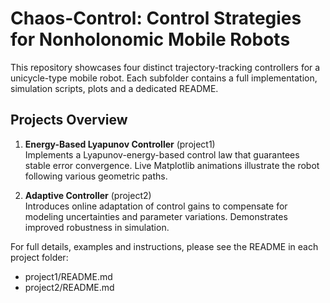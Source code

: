 # Chaos-Control: Control Strategies for Nonholonomic Mobile Robots

This repository showcases four distinct trajectory-tracking controllers for a unicycle-type mobile robot. Each subfolder contains a full implementation, simulation scripts, plots and a dedicated README.

## Projects Overview

1. **Energy-Based Lyapunov Controller** (project1)  
   Implements a Lyapunov-energy-based control law that guarantees stable error convergence. Live Matplotlib animations illustrate the robot following various geometric paths.

2. **Adaptive Controller** (project2)  
   Introduces online adaptation of control gains to compensate for modeling uncertainties and parameter variations. Demonstrates improved robustness in simulation.

<!-- 3. **Backstepping Controller** (project3)  
   Applies the backstepping methodology to systematically design a nonlinear controller. Includes derivations and tuning guidelines.

4. **Model Predictive Controller (MPC)** (project4)  
   Employs receding-horizon optimization to compute control inputs under state and input constraints. Showcases real-time trajectory planning performance. -->

For full details, examples and instructions, please see the README in each project folder:

- project1/README.md  
- project2/README.md  
 


<!-- # Modify the this readme as briefly introduction for 4 projects

# Lyapunov-Based Controller for Nonholonomic Mobile Robot

This project implements a Lyapunov-based controller for trajectory tracking of a nonholonomic mobile robot. The simulation runs using Python scripts and displays results in a live Matplotlib window.

<div align="center">
    <img src="project1/media/robot_animation_Heart.gif" alt="Heart Trajectory" width="350">
    <img src="project1/media/robot_animation_Complex.gif" alt="Complex Trajectory" width="350">
</div>

<div align="center">
    <img src="project1/media/robot_animation_Lemniscate.gif" alt="Lemniscate Trajectory" width="350">
    <img src="project1/media/robot_animation_SineWave.gif" alt="SineWave Trajectory" width="350">
</div> -->

<!-- 
## Table of Contents
- [Dependencies](#dependencies)
- [Installation](#installation)
- [File Structure](#file-structure)
- [Robot Kinematic Model](#robot-kinematic-model)
- [Error Definition](#error-definition)
- [Control Strategy](#control-strategy)
  - [Candidate Lyapunov Function](#candidate-lyapunov-function)
  - [Control Law](#control-law)
- [Path Following Strategy](#path-following-strategy)
- [Implementation Details](#implementation-details)
  - [Path Generation](#path-generation)
  - [Controller Parameters](#controller-parameters)
- [Usage](#usage)
- [Output](#output)



## Installation

1.  Clone the repository:
    ```bash
    git clone https://github.com/thexuanphuc/Chaos-Control
    cd Chaos-Control
    ``` 


## File Structure

The core logic is organized into the following files within the `src` directory:

* `main.py`: The main script to run the simulation. Contains parameter settings, path generation call, simulation loop, and visualization setup.
* `Simulation.py`: Defines the `Simulation` class, handling robot state updates based on wheel commands and storing history.
* `Controller.py`: Defines the base `Controller` class and the `LyapunovEnergyBasedController` implementing the control logic.
* `Visualizer.py`: Defines the `Visualizer` class, responsible for creating and updating the live Matplotlib plots during the simulation.

## Robot Kinematic Model

The kinematic model of the unicycle-type robot is given by:

$$
\begin{aligned}
\dot{x} &= v \cos \theta \\
\dot{y} &= v \sin \theta \\
\dot{\theta} &= \omega
\end{aligned}
$$

Where:
* `(x, y)` is the robot's position in the world frame.
* `theta` is the robot's orientation (angle with the world X-axis).
* `v` is the forward linear velocity.
* `omega` is the angular velocity.

The `Simulation` class uses this model implicitly when converting wheel velocities (commands from the controller) into chassis motion (`v`, `omega`) and updating the state (`x`, `y`, `theta`).

### Reference Vehicle Dynamics

The tracking control problem involves following a reference vehicle with dynamics:

$$
\dot{x}_r = v_r \cos \theta_r
$$

$$
\dot{y}_r = v_r \sin \theta_r
$$

$$
\dot{\theta}_r = \omega_r
$$

where $v_r(t)$ and $\omega_r(t)$ are the velocity references.
The tracking error is defined relative to the **lookahead point** (`x_d`, `y_d`) and the **reference orientation** (`theta_d`). The errors are expressed in the robot's body frame:

### Error Definition in Local Coordinates


$$
\begin{aligned}
e_x &= \cos \theta (x_d - x) + \sin \theta (y_d - y) \quad &\text{(Forward error)} \\
e_y &= -\sin \theta (x_d - x) + \cos \theta (y_d - y) \quad &\text{(Lateral error)} \\
e_\theta &= \theta_d - \theta \quad &\text{(Orientation error)}
\end{aligned}
$$

Where `(x, y, theta)` is the robot's current state. $e_\theta$ is normalized to $[-\pi, \pi]$. These correspond to `error_forward`, `error_lateral`, and `error_theta` calculated in `Controller.py`.

### Error Dynamics in Local Coordinates

The error dynamics between the reference vehicle and the follower robot in local coordinates are given by:

$$
\dot{e_x} = \omega e_y - v + v_r(t) \cos(e_\theta)
$$

$$
\dot{e_y} = -\omega e_x + v_r(t) \sin(e_\theta)
$$

$$
\dot{e}_\theta = \omega_r(t) - \omega
$$

## Control Strategy

The controller aims to drive the tracking errors towards zero using a control law derived from Lyapunov stability principles.

### Candidate Lyapunov Function

A common candidate Lyapunov function for this system is:

$$ V := \frac{1}{2} (e_x^2 + e_y^2 +  \frac{1}{K_y}e_\theta^2) $$

$$
\dot{V} := e_x \dot{e_x} + e_y \dot{e_y} + \frac{1}{K_y}e_\theta \dot{e_\theta}
$$

Substitute error dynamics:

$$
\dot{V} := -e_x v + e_x v_r \cos e_\theta + e_y v_r \sin e_\theta + \frac{1}{K_y}(\omega_r e_\theta - \omega e_\theta)
$$


The goal is to design control inputs `v` and `omega` such that `dV/dt <= 0`.

*(Note: The code calculates `V = 0.5 * (e_x**2 + e_y**2 + e_theta**2)`).*

### Control Law

The `LyapunovEnergyBasedController` implements the following control law to calculate the desired chassis velocities (`v`, `omega`):

$$
v = v_r \cos e_\theta + K_x e_x 
$$

$$
\omega = \omega_r + K_\theta e_\theta + v_r  e_y K_y \frac{sin{e_\theta}}{e_\theta}
$$

Where:
- K_x > 0, K_theta > 0, K_y > 0 are positive controller gains.
- Based on these control actions $\dot{L} < 0$


$$ \dot{V} := -K_x e_x^2 - \frac{K_\theta}{K_y} e_\theta^2 $$

The controller then converts these target chassis velocities (`v`, `omega`) into left and right wheel angular velocity commands (`omega_left_cmd`, `omega_right_cmd`) based on the robot's wheel radius and width, which are sent to the `Simulation`.

## Path Following Strategy

This controller follows a predefined geometric path represented as a sequence of points. The strategy involves:

1.  **Finding the Closest Point:** Identifying the point on the desired path closest to the robot's current position.
2.  **Lookahead Point:** Selecting a target point (`x_d`, `y_d`) on the path slightly ahead of the closest point.
3.  **Reference Orientation (`theta_d`):** Determining the desired orientation by calculating the angle of the path segment *following* the target point.
4.  **Reference Velocities:**
    * A constant reference forward speed `v_ref` is used (parameter `v_ref` in `main.py`).
    * A reference angular velocity `omega_ref` is estimated based on the curvature of the path near the target point.



## Implementation Details

### Path Generation

The `generate_path` function in `main.py` can create various geometric paths (Circle, Ellipse, Spiral, Line, etc.). You select the desired path type using the `selected_path_type` variable in `main.py`.

### Controller Parameters

The key controller parameters are set near the top of the `main()` function in `main.py`:

* `k_forward`: Corresponds to $K_x$.
* `k_theta`: Corresponds to $K_\theta$.
* `k_lateral_gain_factor`: Used to determine $K_y$ ($K_y = K_{\theta} \times k_{lateral-gain-factor}$).
* `v_ref`: Corresponds to $v_{ref}$.
* `omega_max`: Maximum limit applied to the calculated chassis angular velocity $\omega$.
* `wheel_radius`, `wheel_width`: Robot physical parameters used for simulation and control calculations.
* `dt`: Simulation time step.

## Usage

1.  Ensure you have installed the dependencies (`numpy`, `matplotlib`).
2.  Clone the repository and navigate into the project directory.
3.  Modify simulation parameters, path type (`selected_path_type`), and controller gains directly within the `main.py` file (inside the `src` directory).
4.  Run the simulation from the terminal (ensure your terminal's working directory is the one *containing* the `src` folder):
    ```bash
    python src/main.py
    ```
    (Or navigate *into* the `src` directory and run `python main.py`).

## Output

Running `main.py` will:

1.  Open a Matplotlib window.
2.  Display the simulation live, showing:
    * The desired path (dashed red line).
    * The robot's actual path (solid green line).
    * The robot's current position and orientation (blue circle and arrow).
    * Plots of wheel velocity commands over time.
    * Plots of the robot's actual forward and angular velocities over time.
    * Plots of the tracking errors ($e_x$, $e_y$, $e_\theta$) over time.
    * A plot of the calculated Lyapunov energy function $V$ over time.
3.  Print simulation status messages to the console.
4.  The simulation runs until `max_steps` is reached, the target is achieved, or an error occurs.
5.  **Close the Matplotlib plot window to terminate the program** after the simulation finishes. -->
